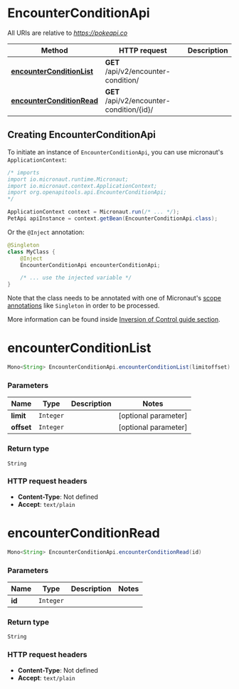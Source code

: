 # EncounterConditionApi

All URIs are relative to *https://pokeapi.co*

Method | HTTP request | Description
------------- | ------------- | -------------
[**encounterConditionList**](EncounterConditionApi.md#encounterConditionList) | **GET** /api/v2/encounter-condition/ | 
[**encounterConditionRead**](EncounterConditionApi.md#encounterConditionRead) | **GET** /api/v2/encounter-condition/{id}/ | 


## Creating EncounterConditionApi

To initiate an instance of `EncounterConditionApi`, you can use micronaut's `ApplicationContext`:
```java
/* imports
import io.micronaut.runtime.Micronaut;
import io.micronaut.context.ApplicationContext;
import org.openapitools.api.EncounterConditionApi;
*/

ApplicationContext context = Micronaut.run(/* ... */);
PetApi apiInstance = context.getBean(EncounterConditionApi.class);
```

Or the `@Inject` annotation:
```java
@Singleton
class MyClass {
    @Inject
    EncounterConditionApi encounterConditionApi;

    /* ... use the injected variable */
}
```
Note that the class needs to be annotated with one of Micronaut's [scope annotations](https://docs.micronaut.io/latest/guide/#scopes) like `Singleton` in order to be processed.

More information can be found inside [Inversion of Control guide section](https://docs.micronaut.io/latest/guide/#ioc).

<a name="encounterConditionList"></a>
# **encounterConditionList**
```java
Mono<String> EncounterConditionApi.encounterConditionList(limitoffset)
```



### Parameters
Name | Type | Description  | Notes
------------- | ------------- | ------------- | -------------
 **limit** | `Integer`|  | [optional parameter]
 **offset** | `Integer`|  | [optional parameter]


### Return type
`String`



### HTTP request headers
 - **Content-Type**: Not defined
 - **Accept**: `text/plain`

<a name="encounterConditionRead"></a>
# **encounterConditionRead**
```java
Mono<String> EncounterConditionApi.encounterConditionRead(id)
```



### Parameters
Name | Type | Description  | Notes
------------- | ------------- | ------------- | -------------
 **id** | `Integer`|  |


### Return type
`String`



### HTTP request headers
 - **Content-Type**: Not defined
 - **Accept**: `text/plain`

